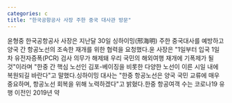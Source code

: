 ```yaml
---
categories: c
title: "한국공항공사 사장 주한 중국 대사관 방문"
---
```

윤형중 한국공항공사 사장은 지난달 30일 싱하이밍(邢海明) 주한 중국대사를 예방하고 양국 간 항공노선의 조속한 재개를 위한 협력을 요청했다.윤 사장은 "1일부터 입국 1일 차 유전자증폭(PCR) 검사 의무가 해제돼 우리 국민의 해외여행 재개에 기폭제가 될 것"이라며 "한중 간 핵심 노선인 김포-베이징을 비롯한 다양한 노선이 이른 시일 내에 복원되길 바란다"고 말했다.싱하이밍 대사는 "한중 항공노선은 양국 국민 교류에 매우 중요하며, 항공노선 회복을 위해 노력하겠다"고 밝혔다.한중 항공여객 수는 코로나19 유행 이전인 2019년 약